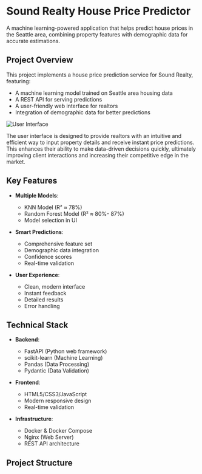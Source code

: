 # Sound Realty House Price Predictor

A machine learning-powered application that helps predict house prices in the Seattle area, combining property features with demographic data for accurate estimations.

## Project Overview

This project implements a house price prediction service for Sound Realty, featuring:
- A machine learning model trained on Seattle area housing data
- A REST API for serving predictions
- A user-friendly web interface for realtors
- Integration of demographic data for better predictions

![User Interface](frontend/image.png "User Interface")

The user interface is designed to provide realtors with an intuitive and efficient way to input property details and receive instant price predictions. This enhances their ability to make data-driven decisions quickly, ultimately improving client interactions and increasing their competitive edge in the market.

## Key Features

- **Multiple Models**:
  - KNN Model (R² ≈ 78%)
  - Random Forest Model (R² ≈ 80%- 87%)
  - Model selection in UI
  
- **Smart Predictions**:
  - Comprehensive feature set
  - Demographic data integration
  - Confidence scores
  - Real-time validation

- **User Experience**:
  - Clean, modern interface
  - Instant feedback
  - Detailed results
  - Error handling

## Technical Stack

- **Backend**:
  - FastAPI (Python web framework)
  - scikit-learn (Machine Learning)
  - Pandas (Data Processing)
  - Pydantic (Data Validation)

- **Frontend**:
  - HTML5/CSS3/JavaScript
  - Modern responsive design
  - Real-time validation

- **Infrastructure**:
  - Docker & Docker Compose
  - Nginx (Web Server)
  - REST API architecture

## Project Structure

```